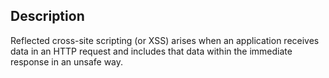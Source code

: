 ## Description

Reflected cross-site scripting (or XSS) arises when an application receives data in an HTTP request and includes that data within the immediate response in an unsafe way.     
